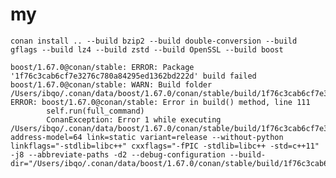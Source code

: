 # my


`conan install .. --build bzip2 --build double-conversion --build gflags --build lz4 --build zstd --build OpenSSL --build boost`

```shell script
boost/1.67.0@conan/stable: ERROR: Package '1f76c3cab6cf7e3276c780a84295ed1362bd222d' build failed
boost/1.67.0@conan/stable: WARN: Build folder /Users/ibqo/.conan/data/boost/1.67.0/conan/stable/build/1f76c3cab6cf7e3276c780a84295ed1362bd222d
ERROR: boost/1.67.0@conan/stable: Error in build() method, line 111
        self.run(full_command)
        ConanException: Error 1 while executing /Users/ibqo/.conan/data/boost/1.67.0/conan/stable/build/1f76c3cab6cf7e3276c780a84295ed1362bd222d/boost_1_67_0/tools/build/b2 address-model=64 link=static variant=release --without-python linkflags="-stdlib=libc++" cxxflags="-fPIC -stdlib=libc++ -std=c++11" -j8 --abbreviate-paths -d2 --debug-configuration --build-dir="/Users/ibqo/.conan/data/boost/1.67.0/conan/stable/build/1f76c3cab6cf7e3276c780a84295ed1362bd222d"

```